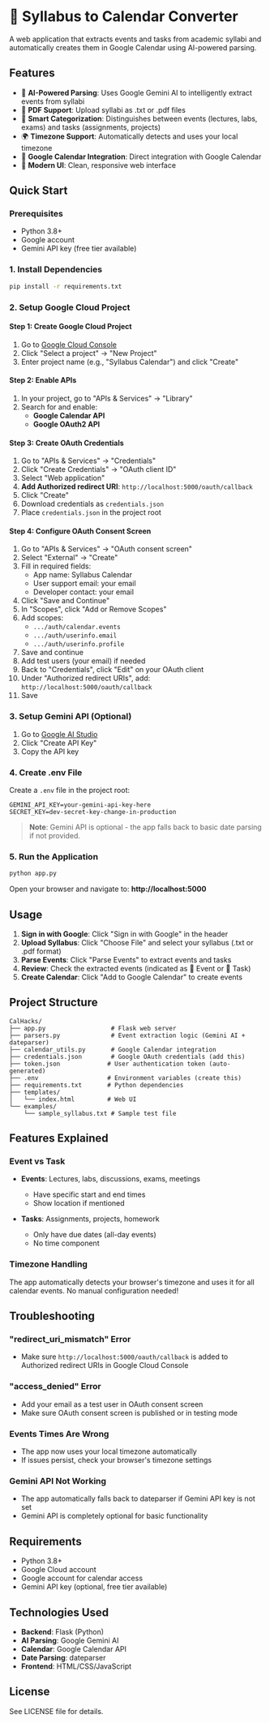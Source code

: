 # 📅 Syllabus to Calendar Converter

A web application that extracts events and tasks from academic syllabi and automatically creates them in Google Calendar using AI-powered parsing.

## Features

- 🤖 **AI-Powered Parsing**: Uses Google Gemini AI to intelligently extract events from syllabi
- 📄 **PDF Support**: Upload syllabi as .txt or .pdf files
- 📝 **Smart Categorization**: Distinguishes between events (lectures, labs, exams) and tasks (assignments, projects)
- 🌍 **Timezone Support**: Automatically detects and uses your local timezone
- 📅 **Google Calendar Integration**: Direct integration with Google Calendar
- 🎨 **Modern UI**: Clean, responsive web interface

## Quick Start

### Prerequisites

- Python 3.8+
- Google account
- Gemini API key (free tier available)

### 1. Install Dependencies

```bash
pip install -r requirements.txt
```

### 2. Setup Google Cloud Project

#### Step 1: Create Google Cloud Project

1. Go to [Google Cloud Console](https://console.cloud.google.com/)
2. Click "Select a project" → "New Project"
3. Enter project name (e.g., "Syllabus Calendar") and click "Create"

#### Step 2: Enable APIs

1. In your project, go to "APIs & Services" → "Library"
2. Search for and enable:
   - **Google Calendar API**
   - **Google OAuth2 API**

#### Step 3: Create OAuth Credentials

1. Go to "APIs & Services" → "Credentials"
2. Click "Create Credentials" → "OAuth client ID"
3. Select "Web application"
4. **Add Authorized redirect URI**: `http://localhost:5000/oauth/callback`
5. Click "Create"
6. Download credentials as `credentials.json`
7. Place `credentials.json` in the project root

#### Step 4: Configure OAuth Consent Screen

1. Go to "APIs & Services" → "OAuth consent screen"
2. Select "External" → "Create"
3. Fill in required fields:
   - App name: Syllabus Calendar
   - User support email: your email
   - Developer contact: your email
4. Click "Save and Continue"
5. In "Scopes", click "Add or Remove Scopes"
6. Add scopes:
   - `.../auth/calendar.events`
   - `.../auth/userinfo.email`
   - `.../auth/userinfo.profile`
7. Save and continue
8. Add test users (your email) if needed
9. Back to "Credentials", click "Edit" on your OAuth client
10. Under "Authorized redirect URIs", add: `http://localhost:5000/oauth/callback`
11. Save

### 3. Setup Gemini API (Optional)

1. Go to [Google AI Studio](https://aistudio.google.com/apikey)
2. Click "Create API Key"
3. Copy the API key

### 4. Create .env File

Create a `.env` file in the project root:

```env
GEMINI_API_KEY=your-gemini-api-key-here
SECRET_KEY=dev-secret-key-change-in-production
```

> **Note**: Gemini API is optional - the app falls back to basic date parsing if not provided.

### 5. Run the Application

```bash
python app.py
```

Open your browser and navigate to: **http://localhost:5000**

## Usage

1. **Sign in with Google**: Click "Sign in with Google" in the header
2. **Upload Syllabus**: Click "Choose File" and select your syllabus (.txt or .pdf format)
3. **Parse Events**: Click "Parse Events" to extract events and tasks
4. **Review**: Check the extracted events (indicated as 📅 Event or 📝 Task)
5. **Create Calendar**: Click "Add to Google Calendar" to create events

## Project Structure

```
CalHacks/
├── app.py                  # Flask web server
├── parsers.py              # Event extraction logic (Gemini AI + dateparser)
├── calendar_utils.py       # Google Calendar integration
├── credentials.json        # Google OAuth credentials (add this)
├── token.json             # User authentication token (auto-generated)
├── .env                   # Environment variables (create this)
├── requirements.txt       # Python dependencies
├── templates/
│   └── index.html         # Web UI
└── examples/
    └── sample_syllabus.txt # Sample test file
```

## Features Explained

### Event vs Task

- **Events**: Lectures, labs, discussions, exams, meetings
  - Have specific start and end times
  - Show location if mentioned
  
- **Tasks**: Assignments, projects, homework
  - Only have due dates (all-day events)
  - No time component

### Timezone Handling

The app automatically detects your browser's timezone and uses it for all calendar events. No manual configuration needed!

## Troubleshooting

### "redirect_uri_mismatch" Error

- Make sure `http://localhost:5000/oauth/callback` is added to Authorized redirect URIs in Google Cloud Console

### "access_denied" Error

- Add your email as a test user in OAuth consent screen
- Make sure OAuth consent screen is published or in testing mode

### Events Times Are Wrong

- The app now uses your local timezone automatically
- If issues persist, check your browser's timezone settings

### Gemini API Not Working

- The app automatically falls back to dateparser if Gemini API key is not set
- Gemini API is completely optional for basic functionality

## Requirements

- Python 3.8+
- Google Cloud account
- Google account for calendar access
- Gemini API key (optional, free tier available)

## Technologies Used

- **Backend**: Flask (Python)
- **AI Parsing**: Google Gemini AI
- **Calendar**: Google Calendar API
- **Date Parsing**: dateparser
- **Frontend**: HTML/CSS/JavaScript

## License

See LICENSE file for details.
